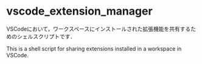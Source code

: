 # vscode_extension_manager
VSCodeにおいて，ワークスペースにインストールされた拡張機能を共有するためのシェルスクリプトです．

This is a shell script for sharing extensions installed in a workspace in VSCode.

